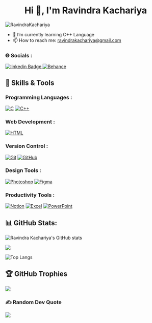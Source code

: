  <h1 align="center">Hi 👋, I'm Ravindra Kachariya</h1>

<p align="left"> <img src="https://komarev.com/ghpvc/?username=RavindraKachariya&label=Profile%20views&color=0e75b6&style=flat" alt="RavindraKachariya" /> </p>

- 🌱 I’m currently learning C++ Language
- 📫 How to reach me: ravindrakachariya@gmail.com
  
### 🌐 Socials :
<div id="badges">

 <a href="https://www.linkedin.com/in/ravindra-kachariya-9a9687291/">
    <img src="https://img.shields.io/badge/linkedin-blue?style=for-the-badge&logo=linkedin&logoColor=white" alt="linkedin Badge"/>
  </a>
   
 <a href="https://www.behance.net/ravindrakachariya">
    <img src="https://img.shields.io/badge/behance-navy?style=for-the-badge&logo=behance&logoColor=white" alt="Behance"/>
  </a>
 
   
</div>

## 🚀 Skills & Tools

### **Programming Languages :**
[![C](https://img.shields.io/badge/-C-000000?style=for-the-badge&logo=c&logoColor=white)](https://en.wikipedia.org/wiki/C_(programming_language))
[![C++](https://img.shields.io/badge/-C++-00599C?style=for-the-badge&logo=cplusplus&logoColor=white)](https://en.wikipedia.org/wiki/C%2B%2B)

### **Web Development :**
[![HTML](https://img.shields.io/badge/-HTML5-E34F26?style=for-the-badge&logo=html5&logoColor=white)](https://en.wikipedia.org/wiki/HTML5)

### **Version Control :**
[![Git](https://img.shields.io/badge/-Git-F05032?style=for-the-badge&logo=git&logoColor=white)](https://git-scm.com/)
[![GitHub](https://img.shields.io/badge/-GitHub-181717?style=for-the-badge&logo=github&logoColor=white)](https://github.com/)

### **Design Tools :**
[![Photoshop](https://img.shields.io/badge/-Photoshop-31A8FF?style=for-the-badge&logo=adobephotoshop&logoColor=white)](https://www.adobe.com/products/photoshop.html)
[![Figma](https://img.shields.io/badge/-Figma-F24E1E?style=for-the-badge&logo=figma&logoColor=white)](https://www.figma.com/)

### **Productivity Tools :**
[![Notion](https://img.shields.io/badge/-Notion-000000?style=for-the-badge&logo=notion&logoColor=white)](https://www.notion.so/)
[![Excel](https://img.shields.io/badge/-Excel-217346?style=for-the-badge&logo=microsoftexcel&logoColor=white)](https://www.microsoft.com/en-us/microsoft-365/excel)
[![PowerPoint](https://img.shields.io/badge/-PowerPoint-D83B01?style=for-the-badge&logo=microsoftpowerpoint&logoColor=white)](https://www.microsoft.com/en-us/microsoft-365/powerpoint)


## 📊 GitHub Stats:
![Ravindra Kachariya's GitHub stats](https://github-readme-stats.vercel.app/api?username=RavindraKachariya&show_icons=true&theme=dark)<br>

![](https://github-readme-streak-stats.herokuapp.com/?user=RavindraKachariya&theme=dark&hide_border=false)<br/>

![Top Langs](https://github-readme-stats.vercel.app/api/top-langs/?username=RavindraKachariya&theme=dark)

## 🏆 GitHub Trophies
![](https://github-profile-trophy.vercel.app/?username=RavindraKachariya&theme=radical&no-frame=false&no-bg=true&margin-w=4)

### ✍ Random Dev Quote
![](https://quotes-github-readme.vercel.app/api?type=horizontal&theme=radical)

